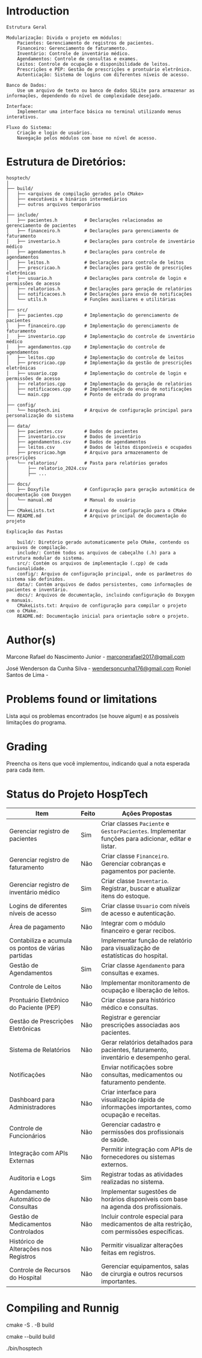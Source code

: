# Introduction
    Estrutura Geral

    Modularização: Divida o projeto em módulos:
        Pacientes: Gerenciamento de registros de pacientes.
        Financeiro: Gerenciamento de faturamento.
        Inventário: Controle de inventário médico.
        Agendamentos: Controle de consultas e exames.
        Leitos: Controle de ocupação e disponibilidade de leitos.
        Prescrições e PEP: Gestão de prescrições e prontuário eletrônico.
        Autenticação: Sistema de logins com diferentes níveis de acesso.

    Banco de Dados:
        Use um arquivo de texto ou banco de dados SQLite para armazenar as informações, dependendo do nível de complexidade desejado.

    Interface:
        Implementar uma interface básica no terminal utilizando menus interativos.

    Fluxo do Sistema:
        Criação e login de usuários.
        Navegação pelos módulos com base no nível de acesso.
# Estrutura de Diretórios:

    hosptech/
    │
    ├── build/
    │   ├── <arquivos de compilação gerados pelo CMake>
    │   ├── executáveis e binários intermediários
    │   ├── outros arquivos temporários
    │
    ├── include/
    │   ├── pacientes.h          # Declarações relacionadas ao gerenciamento de pacientes
    │   ├── financeiro.h         # Declarações para gerenciamento de faturamento
    │   ├── inventario.h         # Declarações para controle de inventário médico
    │   ├── agendamentos.h       # Declarações para controle de agendamentos
    │   ├── leitos.h             # Declarações para controle de leitos
    │   ├── prescricao.h         # Declarações para gestão de prescrições eletrônicas
    │   ├── usuario.h            # Declarações para controle de login e permissões de acesso
    │   ├── relatorios.h         # Declarações para geração de relatórios
    │   ├── notificacoes.h       # Declarações para envio de notificações
    │   └── utils.h              # Funções auxiliares e utilitárias
    │
    ├── src/
    │   ├── pacientes.cpp        # Implementação do gerenciamento de pacientes
    │   ├── financeiro.cpp       # Implementação do gerenciamento de faturamento
    │   ├── inventario.cpp       # Implementação do controle de inventário médico
    │   ├── agendamentos.cpp     # Implementação do controle de agendamentos
    │   ├── leitos.cpp           # Implementação do controle de leitos
    │   ├── prescricao.cpp       # Implementação da gestão de prescrições eletrônicas
    │   ├── usuario.cpp          # Implementação do controle de login e permissões de acesso
    │   ├── relatorios.cpp       # Implementação da geração de relatórios
    │   ├── notificacoes.cpp     # Implementação do envio de notificações
    │   └── main.cpp             # Ponto de entrada do programa
    │
    ├── config/
    │   └── hosptech.ini         # Arquivo de configuração principal para personalização do sistema
    │
    ├── data/
    │   ├── pacientes.csv        # Dados de pacientes
    │   ├── inventario.csv       # Dados de inventário
    │   ├── agendamentos.csv     # Dados de agendamentos
    │   ├── leitos.csv           # Dados de leitos disponíveis e ocupados
    │   ├── prescricao.hgm       # Arquivo para armazenamento de prescrições
    │   └── relatorios/          # Pasta para relatórios gerados
    │       ├── relatorio_2024.csv
    │       ├── ...
    │
    ├── docs/
    │   ├── Doxyfile             # Configuração para geração automática de documentação com Doxygen
    │   └── manual.md            # Manual do usuário
    │
    ├── CMakeLists.txt           # Arquivo de configuração para o CMake
    └── README.md                # Arquivo principal de documentação do projeto

    Explicação das Pastas

        build/: Diretório gerado automaticamente pelo CMake, contendo os arquivos de compilação.
        include/: Contém todos os arquivos de cabeçalho (.h) para a estrutura modular do sistema.
        src/: Contém os arquivos de implementação (.cpp) de cada funcionalidade.
        config/: Arquivo de configuração principal, onde os parâmetros do sistema são definidos.
        data/: Contém arquivos de dados persistentes, como informações de pacientes e inventário.
        docs/: Arquivos de documentação, incluindo configuração do Doxygen e manuais.
        CMakeLists.txt: Arquivo de configuração para compilar o projeto com o CMake.
        README.md: Documentação inicial para orientação sobre o projeto.


# Author(s)
Marcone Rafael do Nascimento Junior - marconerafael2017@gmail.com

José Wenderson da Cunha Silva - wendersoncunha176@gmail.com
Roniel Santos de Lima  - 
# Problems found or limitations

<!-- TODO -->

Lista aqui os problemas encontrados (se houve algum) e as
possíveis limitações do programa.

# Grading

<!-- TODO -->

Preencha os itens que você implementou, indicando qual a nota esperada para cada item.
# Status do Projeto HospTech

| **Item**                                           | **Feito** | **Ações Propostas**                                                                            |
|----------------------------------------------------|-----------|-----------------------------------------------------------------------------------------------|
| Gerenciar registro de pacientes                    | Sim       | Criar classes `Paciente` e `GestorPacientes`. Implementar funções para adicionar, editar e listar. |
| Gerenciar registro de faturamento                  | Não       | Criar classe `Financeiro`. Gerenciar cobranças e pagamentos por paciente.                     |
| Gerenciar registro de inventário médico            | Sim       | Criar classe `Inventario`. Registrar, buscar e atualizar itens do estoque.                    |
| Logins de diferentes níveis de acesso              | Sim       | Criar classe `Usuario` com níveis de acesso e autenticação.                                    |
| Área de pagamento                                  | Não       | Integrar com o módulo financeiro e gerar recibos.                                             |
| Contabiliza e acumula os pontos de várias partidas | Não       | Implementar função de relatório para visualização de estatísticas do hospital.                |
| Gestão de Agendamentos                             | Sim       | Criar classe `Agendamento` para consultas e exames.                                           |
| Controle de Leitos                                 | Não       | Implementar monitoramento de ocupação e liberação de leitos.                                  |
| Prontuário Eletrônico do Paciente (PEP)            | Não       | Criar classe para histórico médico e consultas.                                               |
| Gestão de Prescrições Eletrônicas                  | Não       | Registrar e gerenciar prescrições associadas aos pacientes.                                   |
| Sistema de Relatórios                              | Não       | Gerar relatórios detalhados para pacientes, faturamento, inventário e desempenho geral.       |
| Notificações                                       | Não       | Enviar notificações sobre consultas, medicamentos ou faturamento pendente.                   |
| Dashboard para Administradores                     | Não       | Criar interface para visualização rápida de informações importantes, como ocupação e receitas. |
| Controle de Funcionários                           | Não       | Gerenciar cadastro e permissões dos profissionais de saúde.                                   |
| Integração com APIs Externas                       | Não       | Permitir integração com APIs de fornecedores ou sistemas externos.                            |
| Auditoria e Logs                                   | Sim       | Registrar todas as atividades realizadas no sistema.                                          |
| Agendamento Automático de Consultas                | Não       | Implementar sugestões de horários disponíveis com base na agenda dos profissionais.           |
| Gestão de Medicamentos Controlados                 | Não       | Incluir controle especial para medicamentos de alta restrição, com permissões específicas.    |
| Histórico de Alterações nos Registros              | Não       | Permitir visualizar alterações feitas em registros.                                           |
| Controle de Recursos do Hospital                   | Não       | Gerenciar equipamentos, salas de cirurgia e outros recursos importantes.                      |


# Compiling and Runnig

<!-- TODO -->



cmake -S . -B build

cmake --build build

./bin/hosptech
